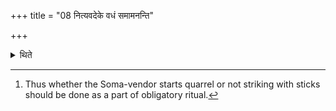 +++
title = "08 नित्यवदेके वधं समामनन्ति"

+++

<details><summary>थिते</summary>

8. Some (ritualists) hold the opinion that the striking is obligatory as it were.[^1]  


[^1]: Thus whether the Soma-vendor starts quarrel or not striking with sticks should be done as a part of obligatory ritual.  
</details>
